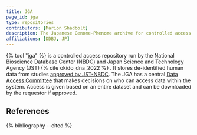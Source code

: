 ```yaml
---
title: JGA
page_id: jga
type: repositories
contributors: [Marion Shadbolt]
description: The Japanese Genome-Phenome archive for controlled access human data.
affiliations: [DDBJ, JP]
---
```


{% tool "jga" %} is a controlled access repository run by the National Bioscience Database Center (NBDC) and Japan Science and Technology Agency (JST) {% cite okido_dna_2022 %} . It stores de-identified human data from studies [approved by JST-NBDC](https://humandbs.biosciencedbc.jp/en/data-submission). The JGA has a central [Data Access Committee](https://biosciencedbc.jp/en/about-us/organization/dac/) that makes decisions on who can access data within the system. Access is given based on an entire dataset and can be downloaded by the requestor if approved.

## References

{% bibliography --cited %}